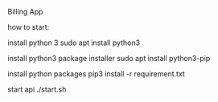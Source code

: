Billing App

how to start:

install python 3
sudo apt install python3

install python3 package installer
sudo apt install python3-pip

install python packages
pip3 install -r requirement.txt

start api
./start.sh
